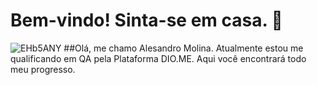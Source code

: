 
# Bem-vindo! Sinta-se em casa. 👋
![EHb5ANY](https://github.com/user-attachments/assets/a5502da5-0729-4a1b-bde4-9d73b366db69)
##Olá, me chamo Alesandro Molina. Atualmente estou me qualificando em QA pela Plataforma DIO.ME. Aqui você encontrará todo meu progresso.


  


<!--
**TheMolina/TheMolina** is a ✨ _special_ ✨ repository because its `README.md` (this file) appears on your GitHub profile.

Here are some ideas to get you started:

- 🔭 I’m currently working on ...
- 🌱 I’m currently learning ...
- 👯 I’m looking to collaborate on ...
- 🤔 I’m looking for help with ...
- 💬 Ask me about ...
- 📫 How to reach me: ...
- 😄 Pronouns: ...
- ⚡ Fun fact: ...
-->
